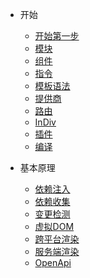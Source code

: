 - 开始
  - [开始第一步](start)
  - [模块](modules)
  - [组件](components)
  - [指令](directives)
  - [模板语法](template)
  - [提供商](providers)
  - [路由](route)
  - [InDiv](indiv)
  - [插件](plugins)
  - [编译](compile)

- 基本原理
  - [依赖注入](di)
  - [依赖收集](dependenceCollection)
  - [变更检测](changeDetection)
  - [虚拟DOM](vnode)
  - [跨平台渲染](render)
  - [服务端渲染](ssr)
  - [OpenApi](openApi)
